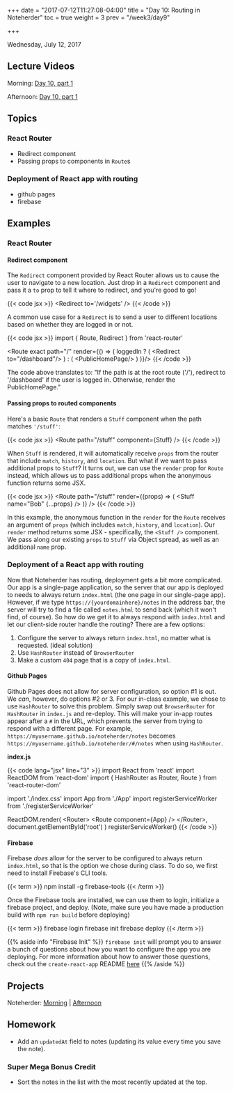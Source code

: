 +++
date = "2017-07-12T11:27:08-04:00"
title = "Day 10: Routing in Noteherder"
toc = true
weight = 3
prev = "/week3/day9"

+++

<date>Wednesday, July 12, 2017</date>

## Lecture Videos

Morning: [Day 10, part 1](https://www.youtube.com/watch?v=1Q0aR_l_3ss&index=107&list=PLuT2TqJuwaY882Figl-Tr-VXWweaeS45B)

Afternoon: [Day 10, part 1](https://www.youtube.com/watch?v=hZEF1eEBhkQ&list=PLuT2TqJuwaY_yOPNQJLn2Ya_hfes8g2fv&index=114)

## Topics

### React Router
* Redirect component
* Passing props to components in `Route`s

### Deployment of React app with routing
* github pages
* firebase

## Examples

### React Router

#### Redirect component

The `Redirect` component provided by React Router allows us to cause the user to navigate to a new location.  Just drop in a `Redirect` component and pass it a `to` prop to tell it where to redirect, and you're good to go!

{{< code jsx >}}
&lt;Redirect to='/widgets' /&gt;
{{< /code >}}

A common use case for a `Redirect` is to send a user to different locations based on whether they are logged in or not.

{{< code jsx >}}
import { Route, Redirect } from 'react-router'

&lt;Route exact path="/" render={() => (
  loggedIn ? (
    &lt;Redirect to="/dashboard"/&gt;
  ) : (
    &lt;PublicHomePage/&gt;
  )
)}/&gt;
{{< /code >}}

The code above translates to: "If the path is at the root route ('/'), redirect to '/dashboard' if the user is logged in.  Otherwise, render the PublicHomePage."

#### Passing props to routed components

Here's a basic `Route` that renders a `Stuff` component when the path matches `'/stuff'`:

{{< code jsx >}}
&lt;Route path="/stuff" component={Stuff} /&gt;
{{< /code >}}

When `Stuff` is rendered, it will automatically receive `props` from the router that include `match`, `history`, and `location`.  But what if we want to pass additional props to `Stuff`?  It turns out, we can use the `render` prop for `Route` instead, which allows us to pass additional props when the anonymous function returns some JSX.

{{< code jsx >}}
&lt;Route path="/stuff" render={(props) => (
  &lt;Stuff name="Bob" {...props} /&gt;
)} /&gt;
{{< /code >}}

In this example, the anonymous function in the `render` for the `Route` receives an argument of `props` (which includes `match`, `history`, and `location`).  Our `render` method returns some JSX - specifically, the `<Stuff />` component.  We pass along our existing `props` to `Stuff` via Object spread, as well as an additional `name` prop.

### Deployment of a React app with routing

Now that Noteherder has routing, deployment gets a bit more complicated.  Our app is a single-page application, so the server that our app is deployed to needs to always return `index.html` (the one page in our single-page app).  However, if we type `https://{yourdomainhere}/notes` in the address bar, the server will try to find a file called `notes.html` to send back (which it won't find, of course).  So how do we get it to always respond with `index.html` and let our client-side router handle the routing?  There are a few options:

1. Configure the server to always return `index.html`, no matter what is requested. (ideal solution)
2. Use `HashRouter` instead of `BrowserRouter`
3. Make a custom `404` page that is a copy of `index.html`.

#### Github Pages

Github Pages does not allow for server configuration, so option #1 is out.  We _can_, however, do options #2 or 3. For our in-class example, we chose to use `HashRouter` to solve this problem. Simply swap out `BrowserRouter` for `HashRouter` in `index.js` and re-deploy.  This will make your in-app routes appear after a `#` in the URL, which prevents the server from trying to respond with a different page.  For example, `https://myusername.github.io/noteherder/notes` becomes `https://myusername.github.io/noteherder/#/notes` when using `HashRouter`.

**index.js**

{{< code lang="jsx" line="3" >}}
import React from 'react'
import ReactDOM from 'react-dom'
import { HashRouter as Router, Route } from 'react-router-dom'


import './index.css'
import App from './App'
import registerServiceWorker from './registerServiceWorker'

ReactDOM.render(
  &lt;Router&gt;
    &lt;Route component={App} /&gt;
  &lt;/Router&gt;, 
  document.getElementById('root')
)
registerServiceWorker()
{{< /code >}} 

#### Firebase

Firebase _does_ allow for the server to be configured to always return `index.html`, so that is the option we chose during class.  To do so, we first need to install Firebase's CLI tools.

{{< term >}}
npm install -g firebase-tools
{{< /term >}}

Once the Firebase tools are installed, we can use them to login, initialize a firebase project, and deploy.  (Note, make sure you have made a production build with `npm run build` before deploying)

{{< term >}}
firebase login
firebase init
firebase deploy
{{< /term >}}

{{% aside info "Firebase Init" %}}
`firebase init` will prompt you to answer a bunch of questions about how you want to configure the app you are deploying.  For more information about how to answer those questions, check out the `create-react-app` README [here](https://github.com/facebookincubator/create-react-app/blob/master/packages/react-scripts/template/README.md#firebase)
{{% /aside %}}

## Projects

Noteherder: [Morning](https://github.com/xtbc17s3/noteherder/tree/5f0ff6fab2950f638672fdffba0fb726a6d0794a) | [Afternoon](https://github.com/xtbc17s3/noteherder/tree/3bfcc65f56dd8291c1793fd126fdc1cb62642e85)

## Homework

* Add an `updatedAt` field to notes (updating its value every time you save the note).

### Super Mega Bonus Credit

* Sort the notes in the list with the most recently updated at the top.
